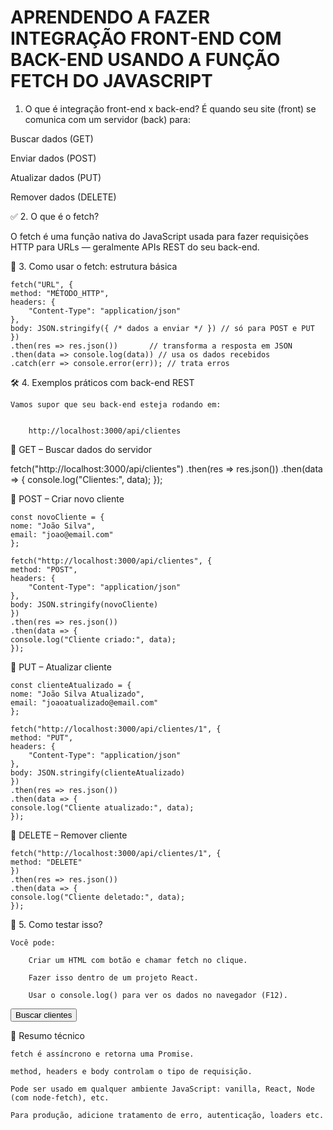# APRENDENDO A FAZER INTEGRAÇÃO FRONT-END COM BACK-END USANDO A FUNÇÃO FETCH DO JAVASCRIPT

 1. O que é integração front-end x back-end?
É quando seu site (front) se comunica com um servidor (back) para:

Buscar dados (GET)

Enviar dados (POST)

Atualizar dados (PUT)

Remover dados (DELETE)


✅ 2. O que é o fetch?

O fetch é uma função nativa do JavaScript usada para fazer requisições HTTP para URLs — geralmente APIs REST do seu back-end.

📌 3. Como usar o fetch: estrutura básica

    fetch("URL", {
    method: "MÉTODO_HTTP",
    headers: {
        "Content-Type": "application/json"
    },
    body: JSON.stringify({ /* dados a enviar */ }) // só para POST e PUT
    })
    .then(res => res.json())       // transforma a resposta em JSON
    .then(data => console.log(data)) // usa os dados recebidos
    .catch(err => console.error(err)); // trata erros

🛠️ 4. Exemplos práticos com back-end REST


    Vamos supor que seu back-end esteja rodando em:


        http://localhost:3000/api/clientes

🔹 GET – Buscar dados do servidor

fetch("http://localhost:3000/api/clientes")
  .then(res => res.json())
  .then(data => {
    console.log("Clientes:", data);
  });

🔹 POST – Criar novo cliente

    const novoCliente = {
    nome: "João Silva",
    email: "joao@email.com"
    };

    fetch("http://localhost:3000/api/clientes", {
    method: "POST",
    headers: {
        "Content-Type": "application/json"
    },
    body: JSON.stringify(novoCliente)
    })
    .then(res => res.json())
    .then(data => {
    console.log("Cliente criado:", data);
    });

🔹 PUT – Atualizar cliente

    const clienteAtualizado = {
    nome: "João Silva Atualizado",
    email: "joaoatualizado@email.com"
    };

    fetch("http://localhost:3000/api/clientes/1", {
    method: "PUT",
    headers: {
        "Content-Type": "application/json"
    },
    body: JSON.stringify(clienteAtualizado)
    })
    .then(res => res.json())
    .then(data => {
    console.log("Cliente atualizado:", data);
    });

🔹 DELETE – Remover cliente

    fetch("http://localhost:3000/api/clientes/1", {
    method: "DELETE"
    })
    .then(res => res.json())
    .then(data => {
    console.log("Cliente deletado:", data);
    });

🧪 5. Como testar isso?

    Você pode:

        Criar um HTML com botão e chamar fetch no clique.

        Fazer isso dentro de um projeto React.

        Usar o console.log() para ver os dados no navegador (F12).

<!DOCTYPE html>
<html lang="pt">
<head>
  <meta charset="UTF-8">
  <title>Fetch com JavaScript</title>
</head>
<body>
  <button onclick="buscarClientes()">Buscar clientes</button>
  <script>
    function buscarClientes() {
      fetch("http://localhost:3000/api/clientes")
        .then(res => res.json())
        .then(data => console.log(data))
        .catch(err => console.error("Erro:", err));
    }
  </script>
</body>
</html>

📌 Resumo técnico

    fetch é assíncrono e retorna uma Promise.

    method, headers e body controlam o tipo de requisição.

    Pode ser usado em qualquer ambiente JavaScript: vanilla, React, Node (com node-fetch), etc.

    Para produção, adicione tratamento de erro, autenticação, loaders etc.

